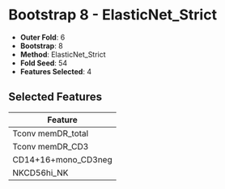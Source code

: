 # Bootstrap 8 - ElasticNet_Strict

- **Outer Fold**: 6
- **Bootstrap**: 8
- **Method**: ElasticNet_Strict
- **Fold Seed**: 54
- **Features Selected**: 4

## Selected Features

| Feature |
|---------|
| Tconv memDR_total |
| Tconv memDR_CD3 |
| CD14+16+mono_CD3neg |
| NKCD56hi_NK |
